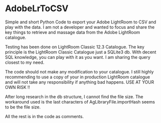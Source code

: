 # AdobeLrToCSV
Simple and short Python Code to export your Adobe LightRoom to CSV and play with the data. I am not a developer and wanted to focus and share the key things to retrieve and massage data from the Adobe LightRoom catalogue.

Testing has been done on LightRoom Classic 12.3 Catalogue.
The key principle is the LightRoom Classic Catalogue just a SQLite3 db. With decent SQL knowledge, you can play with it as you want. I am sharing the query closest to my need.

The code should not make any modification to your catalogue. I still highly recommending to use a copy of your in production LightRoom catalogue and will not take any responsibility if anything bad happens.
USE AT YOUR OWN RISK !!

After long research in the db structure, I cannot find the file size. The workaround used is the last characters of AgLibraryFile.importHash seems to be the file size. 

All the rest is in the code as comments.
